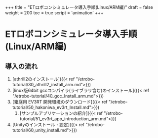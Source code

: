 +++
title = "ETロボコンシミュレータ導入手順(Linux/ARM編)"
draft = false
weight = 200
toc = true
script = 'animation'
+++
# ETロボコンシミュレータ導入手順(Linux/ARM編)



## 導入の流れ

1. [athrill2のインストール]({{< ref "/etrobo-tutorial/30_athrill2_install_arm.md">}})
1. [linux版64bit gccコンパイラ(ライブラリ含む)のインストール]({{< ref "/etrobo-tutorial/40_gcc_Install_arm.md">}})
1. [箱庭用 EV3RT 開発環境のダウンロード]({{< ref "/etrobo-tutorial/50_hakoniwa_ev3rt_Install.md">}})
    1. [サンプルアプリケーションの紹介]({{< ref "/etrobo-tutorial/51_ev3rt_app_introduction_arm.md">}})
1. [Unityのインストール・設定]({{< ref "/etrobo-tutorial/60_unity_install.md">}})



